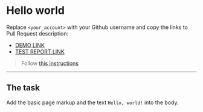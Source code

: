 # Hello world
Replace `<your_account>` with your Github username and copy the links to Pull Request description:
- [DEMO LINK](https://vovchuk-nazar.github.io/layout_hello-world/)
- [TEST REPORT LINK](https://vovchuk-nazar.github.io/layout_hello-world/report/html_report/)

> Follow [this instructions](https://mate-academy.github.io/layout_task-guideline/#how-to-solve-the-layout-tasks-on-github)
___

## The task 
Add the basic page markup and the text `Hello, world!` into the body.
